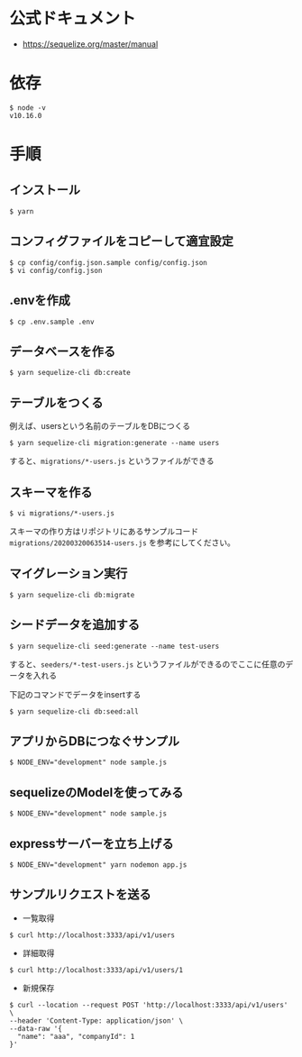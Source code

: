 # 公式ドキュメント

- https://sequelize.org/master/manual

# 依存

```
$ node -v
v10.16.0
```

# 手順

## インストール

```
$ yarn
```

## コンフィグファイルをコピーして適宜設定

```
$ cp config/config.json.sample config/config.json
$ vi config/config.json
```

## .envを作成

```
$ cp .env.sample .env
```

## データベースを作る

```
$ yarn sequelize-cli db:create
```

## テーブルをつくる
例えば、usersという名前のテーブルをDBにつくる

```
$ yarn sequelize-cli migration:generate --name users
```

すると、`migrations/*-users.js` というファイルができる

## スキーマを作る

```
$ vi migrations/*-users.js
```

スキーマの作り方はリポジトリにあるサンプルコード`migrations/20200320063514-users.js` を参考にしてください。

## マイグレーション実行

```
$ yarn sequelize-cli db:migrate
```

## シードデータを追加する

```
$ yarn sequelize-cli seed:generate --name test-users
```

すると、`seeders/*-test-users.js` というファイルができるのでここに任意のデータを入れる

下記のコマンドでデータをinsertする

```
$ yarn sequelize-cli db:seed:all
```

## アプリからDBにつなぐサンプル

```
$ NODE_ENV="development" node sample.js
```

## sequelizeのModelを使ってみる

```
$ NODE_ENV="development" node sample.js
```

## expressサーバーを立ち上げる

```
$ NODE_ENV="development" yarn nodemon app.js
```

## サンプルリクエストを送る

- 一覧取得

```
$ curl http://localhost:3333/api/v1/users
```

- 詳細取得

```
$ curl http://localhost:3333/api/v1/users/1
```

- 新規保存

```
$ curl --location --request POST 'http://localhost:3333/api/v1/users' \
--header 'Content-Type: application/json' \
--data-raw '{
  "name": "aaa", "companyId": 1
}'
```
